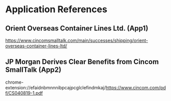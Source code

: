 # Application References

## Orient Overseas Container Lines Ltd. **(App1)** 

https://www.cincomsmalltalk.com/main/successes/shipping/orient-overseas-container-lines-ltd/

## JP Morgan Derives Clear Benefits from Cincom SmallTalk **(App2)**
chrome-extension://efaidnbmnnnibpcajpcglclefindmkaj/https://www.cincom.com/pdf/CS040819-1.pdf
